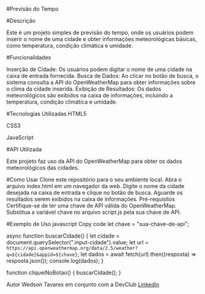 #Previsão do Tempo

#Descrição

Este é um projeto simples de previsão do tempo, onde os usuários podem inserir o nome de uma cidade e obter informações meteorológicas básicas, como temperatura, condição climática e umidade.

#Funcionalidades

Inserção de Cidade: Os usuários podem digitar o nome de uma cidade na caixa de entrada fornecida.
Busca de Dados: Ao clicar no botão de busca, o sistema consulta a API do OpenWeatherMap para obter informações sobre o clima da cidade inserida.
Exibição de Resultados: Os dados meteorológicos são exibidos na caixa de informações, incluindo a temperatura, condição climática e umidade.

#Tecnologias Utilizadas
HTML5

CSS3

JavaScript

#API Utilizada

Este projeto faz uso da API do OpenWeatherMap para obter os dados meteorológicos das cidades.

#Como Usar
Clone este repositório para o seu ambiente local.
Abra o arquivo index.html em um navegador da web.
Digite o nome da cidade desejada na caixa de entrada e clique no botão de busca.
Aguarde os resultados serem exibidos na caixa de informações.
Pré-requisitos
Certifique-se de ter uma chave de API válida do OpenWeatherMap. Substitua a variável chave no arquivo script.js pela sua chave de API.

#Exemplo de Uso
javascript
Copy code
let chave = "sua-chave-de-api";

async function buscarCidade() {
    let cidade = document.querySelector(".input-cidade").value;
    let url = `https://api.openweathermap.org/data/2.5/weather?q=${cidade}&appid=${chave}`;
    let dados = await fetch(url).then((resposta) => resposta.json());
    console.log(dados);
}

function cliqueiNoBotao() {
    buscarCidade();
}


Autor
Wedson Tavares em conjunto com a DevClub
<a href="https://www.linkedin.com/in/wedsontavares/">Linkedin</a>



